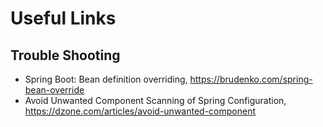 # Useful Links

## Trouble Shooting

- Spring Boot: Bean definition overriding, https://brudenko.com/spring-bean-override
- Avoid Unwanted Component Scanning of Spring Configuration, https://dzone.com/articles/avoid-unwanted-component

